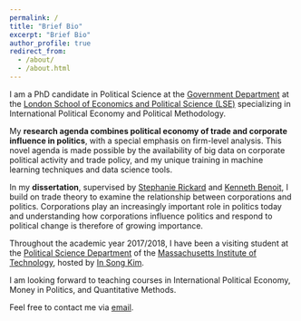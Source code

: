 ```yaml
---
permalink: /
title: "Brief Bio"
excerpt: "Brief Bio"
author_profile: true
redirect_from: 
  - /about/
  - /about.html
---
```


I am a PhD candidate in Political Science at the [Government Department](http://www.lse.ac.uk/government/people/research-students/jan-stuckatz) at the [London School of Economics and Political Science (LSE)](www.lse.ac.uk) specializing in International Political Economy and Political Methodology. 

My **research agenda combines political economy of trade and corporate influence in politics**, with a special emphasis on firm-level analysis. This novel agenda is made possible by the availability of big data on corporate political activity and trade policy, and my unique training in machine learning techniques and data science tools.

In my **dissertation**, supervised by [Stephanie Rickard](http://personal.lse.ac.uk/rickard/) and [Kenneth Benoit](http://kenbenoit.net/), I build on trade theory to examine the relationship between corporations and politics. Corporations play an increasingly important role in politics today and understanding how corporations influence politics and respond to political change is therefore of growing importance. 

Throughout the academic year 2017/2018, I have been a visiting student at the [Political Science Department](https://polisci.mit.edu/) of the [Massachusetts Institute of Technology](http://www.mit.edu/), hosted by [In Song Kim](http://web.mit.edu/insong/www/index.html).

I am looking forward to teaching courses in International Political Economy, Money in Politics, and Quantitative Methods.

Feel free to contact me via [email](mailto:j.stuckatz@lse.ac.uk).
